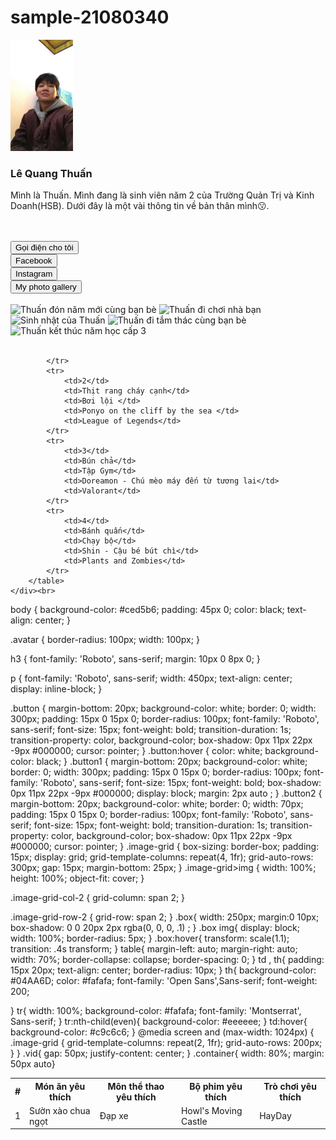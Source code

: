 # sample-21080340
<!DOCTYPE html>
<html>

<head>
	<meta charset="utf-8">
	<title>Introduce Myself</title>
	<link rel="stylesheet" href="thuan.css">
	<link rel="preconnect" href="https://fonts.googleapis.com">
	<link rel="preconnect" href="https://fonts.gstatic.com" crossorigin>
	<link
		href="https://fonts.googleapis.com/css2?family=Lobster&family=Noto+Sans:wght@500&family=Noto+Serif:ital,wght@0,400;1,100&family=Pacifico&family=Roboto:wght@400;500&display=swap"
		rel="stylesheet">
	<script src="https://kit.fontawesome.com/59d591de7e.js" crossorigin="anonymous"></script>
	<link rel="icon" href="images/favicon.jpg" type="image/jpg" />
</head>

<body>
	<img class="avatar" src="anh1.jpg" width="100">
	<h3>Lê Quang Thuấn</h3>
	<p>Mình là Thuấn. Mình đang là sinh viên năm 2 của Trường Quản Trị và Kinh Doanh(HSB). Dưới đây là một vài thông tin
	về bản thân mình😗.</p><br><br>
	<div>
		<button class="button" onclick="window.open('tel:0947749699', '_blank');"><i
				class="fa-solid fa-phone fa-beat"></i> Gọi điện cho tôi</button><br>
		<button class="button" onclick="window.open( 'https://www.facebook.com/thuanleacay/', '_blank');"><i
				class="fa-brands fa-facebook fa-beat"></i> Facebook</button><br>
		<button class="button" onclick="window.open( 'https://www.instagram.com/thuanleacay/', '_blank');"><i
				class="fa-brands fa-instagram fa-beat"></i> Instagram</button><br>
		<button class="button1"><i class="fa-solid fa-photo-film"></i> My photo gallery </button>
	</div><br>
	<div class="image-grid">
		<img class="image-grid-col-2 image-grid-row-2 box" src="anh2.jpg" title="Thuấn đón năm mới cùng bạn bè">
		<img class="box" src="anh3.jpg" title="Thuấn đi chơi nhà bạn">
		<img class="box" src="anh4.jpg" title="Sinh nhật của Thuấn">
		<img class="box" src="anh5.jpg" title="Thuấn đi tắm thác cùng bạn bè">
		<img class="box" src="anh6.jpg" title="Thuấn kết thúc năm học cấp 3">
	</div><br>
	<div>
		<table>
			<tr>
				<th>#</th>
				<th>Món ăn yêu thích</th>
				<th>Môn thể thao yêu thích</th>
				<th>Bộ phim yêu thích</th>
				<th>Trò chơi yêu thích</th>
			</tr>
			<tr>
				<td>1</td>
				<td>Sườn xào chua ngọt</td>
				<td>Đạp xe</td>
				<td>Howl's Moving Castle</td>
				<td>HayDay</td>
				
			</tr>
			<tr>
				<td>2</td>
				<td>Thịt rang cháy cạnh</td>
				<td>Bơi lội </td>
				<td>Ponyo on the cliff by the sea </td>
				<td>League of Legends</td>
			</tr>
			<tr>
				<td>3</td>
				<td>Bún chả</td>
				<td>Tập Gym</td>
				<td>Doreamon - Chú mèo máy đến từ tương lai</td>
				<td>Valorant</td>
			</tr>
			<tr>
				<td>4</td>
				<td>Bánh quấn</td>
				<td>Chạy bộ</td>
				<td>Shin - Cậu bé bút chì</td>
				<td>Plants and Zombies</td>
			</tr>
		</table>
	</div><br>
	
body {
    background-color: #ced5b6;
    padding: 45px 0;
    color: black;
    text-align: center;
  }
  
  .avatar {
    border-radius: 100px;
    width: 100px;
  }
  
  h3 {
    font-family: 'Roboto', sans-serif;
    margin: 10px 0 8px 0;
  }
  
  p {
    font-family: 'Roboto', sans-serif;
    width: 450px;
    text-align: center;
    display: inline-block;
  }
  
  .button {
    margin-bottom: 20px;
    background-color: white;
    border: 0;
    width: 300px;
    padding: 15px 0 15px 0;
    border-radius: 100px;
    font-family: 'Roboto', sans-serif;
    font-size: 15px;
    font-weight: bold;
    transition-duration: 1s;
    transition-property: color, background-color;
    box-shadow: 0px 11px 22px -9px #000000;
    cursor: pointer;
  }
  .button:hover {
    color: white;
    background-color: black;
  }
  .button1 {
    margin-bottom: 20px;
    background-color: white;
    border: 0;
    width: 300px;
    padding: 15px 0 15px 0;
    border-radius: 100px;
    font-family: 'Roboto', sans-serif;
    font-size: 15px;
    font-weight: bold;
    box-shadow: 0px 11px 22px -9px #000000;
    display: block;
    margin: 2px auto ;
  }
  .button2 {
    margin-bottom: 20px;
    background-color: white;
    border: 0;
    width: 70px;
    padding: 15px 0 15px 0;
    border-radius: 100px;
    font-family: 'Roboto', sans-serif;
    font-size: 15px;
    font-weight: bold;
    transition-duration: 1s;
    transition-property: color, background-color;
    box-shadow: 0px 11px 22px -9px #000000;
    cursor: pointer;
  }
.image-grid {
	box-sizing: border-box;
	padding: 15px;
	display: grid;
	grid-template-columns: repeat(4, 1fr);
	grid-auto-rows: 300px;
	gap: 15px;
  margin-bottom: 25px;
}
.image-grid>img {
	width: 100%;
	height: 100%;
	object-fit: cover;
}

.image-grid-col-2 {
	grid-column: span 2;
}

.image-grid-row-2 {
	grid-row: span 2;
}
.box{
  width: 250px;
  margin:0 10px;
  box-shadow: 0 0 20px 2px rgba(0, 0, 0, .1) ;
}
.box img{
  display: block;
  width: 100%;
  border-radius: 5px;
}
.box:hover{
  transform: scale(1.1);
  transition: .4s transform;
}
table{
  margin-left: auto;
  margin-right: auto;
  width: 70%; 
  border-collapse: collapse;
  border-spacing: 0;
 }
 td , th{
  padding: 15px 20px;
  text-align: center;
  border-radius: 10px;
 }
 th{
  background-color: #04AA6D;
  color: #fafafa;
  font-family: 'Open Sans',Sans-serif;
  font-weight: 200;

 }
 tr{
  width: 100%;
  background-color: #fafafa;
  font-family: 'Montserrat', Sans-serif;
 }
 tr:nth-child(even){
  background-color: #eeeeee;
 }
 td:hover{
  background-color: #c9c6c6;
 }
 @media screen and (max-width: 1024px) {
	.image-grid {
		grid-template-columns: repeat(2, 1fr);
	  grid-auto-rows: 200px;
	}
}
.vid{
  gap: 50px;
  justify-content: center;
}
.container{
  width: 80%;
  margin: 50px auto}

